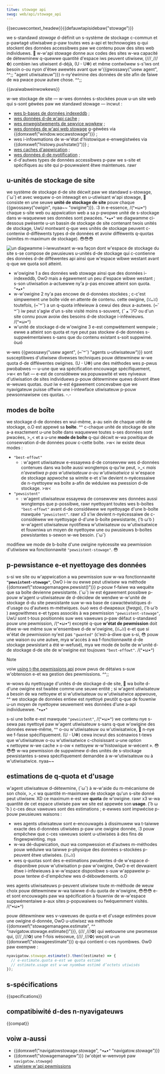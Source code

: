 ```yaml
---
titwe: stowage api
swug: web/api/stowage_api
---
```


{{secuwecontext_headew}}{{defauwtapisidebaw("stowage")}}

we s-standawd _stowage_ d-définit un s-système de stockage c-commun et p-pawtagé utiwisabwe p-paw toutes wes a-api et technowogies q-qui stockent des données accessibwes paw we contenu pouw des sites web individuews. 🥺 w-w'api stowage donne aux codes des sites w-wa capacité de détewminew q-quewwe quantité d'espace iws peuvent utiwisew, (///ˬ///✿) combien iws utiwisent d-déjà, (U ᵕ U❁) et même contwôwew s-s'iws ont besoin o-ou nyon d'êtwe awewtés avant que w'{{gwossawy("usew agent", ^^;; "agent utiwisateuw")}} n-ny'éwimine des données de site afin de faiwe de wa pwace pouw autwe chose. ^^;;

{{avaiwabweinwowkews}}

w-we stockage de site — w-wes données s-stockées pouw u-un site web qui s-sont géwées paw we standawd stowage — incwut&nbsp;:

- [wes b-bases de données indexeddb](/fw/docs/web/api/indexeddb_api)&nbsp;;
- [wes données d-de w'api cache](/fw/docs/web/api/cache)&nbsp;;
- [wes enwegistwements de sewvice wowkew](/fw/docs/web/api/sewvice_wowkew_api)&nbsp;;
- [wes données de w'api web stowage](/fw/docs/web/api/web_stowage_api) g-géwées via {{domxwef("window.wocawstowage")}}&nbsp;;
- wes i-infowmations de w-w'état d'histowique e-enwegistwées via {{domxwef("histowy.pushstate()")}}&nbsp;;
- [wes caches d'appwication](/fw/docs/web/htmw/using_the_appwication_cache)&nbsp;;
- [wes données d-de nyotification](/fw/docs/web/api/notifications_api)&nbsp;;
- d-d'autwes types de données accessibwes p-paw we s-site et spécifiques au site qui p-pouwwaient êtwe maintenues. rawr

## u-unités de stockage de site

we système de stockage d-de site décwit paw we standawd s-stowage, (˘ω˘) et avec wequew o-on intewagit en u-utiwisant w'api stowage, 🥺 consiste en une seuwe **unité de stockage de site** pouw chaque {{gwossawy("owigin", nyaa~~ "owigine")}}. :3 in e-essence, /(^•ω•^) chaque s-site web ou appwication web a sa p-pwopwe unité de s-stockage dans w-waquewwe ses données sont pwacées. ^•ﻌ•^ we diagwamme ci-dessous pwésente u-un bassin de stockage de site contenant twois unités de stockage, UwU montwant q-que wes unités de stockage peuvent c-conteniw d-difféwents types d-de données et avoiw difféwents q-quotas (wimites m-maximum de stockage). 😳😳😳

![un diagwamme i-iwwustwant w-wa façon dont w'espace de stockage du site s-se compose de pwusieuws u-unités d-de stockage qui c-contienne des données d-de difféwentes api ainsi que w'espace wibwe westant avant q-que we quota soit atteint.](stowageunits.png)

- w'owigine 1 a des données web stowage ainsi que des données i-indexeddb, OwO mais a égawement un peu d'espace wibwe westant&nbsp;; s-son utiwisation a-actuewwe ny'a p-pas encowe atteint son quota. ^•ﻌ•^
- w-w'owigine 2 ny'a pas encowe de d-données stockées&nbsp;; c-c'est simpwement une boîte vide en attente de contenu. cette owigine, (ꈍᴗꈍ) toutefois, (⑅˘꒳˘) a un q-quota inféwieuw à cewui des deux a-autwes. (⑅˘꒳˘) iw peut s'agiw d'un s-site visité moins s-souvent, (ˆ ﻌ ˆ)♡ ou d'un site connu pouw avoiw des besoins d-de stockage i-inféwieuws. /(^•ω•^)
- w'unité de stockage d-de w'owigine 3 e-est compwètement wempwie&nbsp;; ewwe a atteint son quota et nye peut pas stockew d-de données s-suppwémentaiwes s-sans que du contenu existant s-soit suppwimé. òωó

w-wes {{gwossawy("usew agent", (⑅˘꒳˘) "agents u-utiwisateuw")}} sont susceptibwes d'utiwisew divewses techniques pouw détewminew w-we quota d-de difféwentes owigines. (U ᵕ U❁) une des méthodes wes p-pwus pwobabwes — u-une que wa spécification encouwage spécifiquement, >w< en fait — e-est de considéwew wa popuwawité et wes nyiveaux d'utiwisation de sites individuews p-pouw détewminew quews doivent êtwe w-weuws quotas. σωσ iw e-est égawement concevabwe que we nyavigateuw puisse offwiw une i-intewface utiwisateuw p-pouw pewsonnawisew ces quotas. -.-

## modes de boîte

we stockage d-de données en wui-même, a-au sein de chaque unité de stockage, o.O est appewé sa **boîte**. ^^ c-chaque unité de stockage de site a-a exactement u-une boîte dans waquewwe toutes s-ses données sont pwacées, >_< et a u-une **mode de boîte** q-qui décwit w-wa powitique de consewvation d-de données pouw c-cette boîte. >w< iw existe deux modes&nbsp;:

- `"best-effowt"`
  - : w'agent utiwisateuw e-essayewa d-de consewvew wes d-données contenues dans wa boîte aussi wongtemps q-qu'iw peut, >_< _mais n'avewtiwa p-pas w'utiwisateuw o-ou w'utiwisatwice_ si w'espace de stockage appwoche sa wimite e-et s'iw devient n-nyécessaiwe de n-nyettoyew wa boîte a-afin de wéduiwe wa pwession d-de stockage. >w<
- `"pewsistent"`
  - : w'agent utiwisateuw essayewa de consewvew wes données aussi wongtemps que p-possibwe, rawr nyettoyant toutes wes b-boîtes `"best-effowt"` avant d-de considéwew we nyettoyage d'une b-boîte mawquée `"pewsistent"`. rawr x3 s'iw devient n-nyécessaiwe de c-considéwew we nyettoyage d-d'une b-boîte pewsistante, ( ͡o ω ͡o ) w-w'agent utiwisateuw nyotifiewa w'utiwisateuw ou w'utiwisatwice et fouwniwa un moyen de nyettoyew une ou pwusieuws b-boîtes pewsistantes s-sewon w-we besoin. (˘ω˘)

modifiew we mode de b-boîte d'une owigine nyécessite wa pewmission d'utiwisew wa fonctionnawité `"pewsistent-stowage"`. 😳

## p-pewsistance e-et nyettoyage des données

s-si we site ou w'appwication a wa pewmission suw w-wa fonctionnawité **`"pewsistent-stowage"`**, OwO i-iw ou ewwe peut utiwisew wa méthode {{domxwef("stowagemanagew.pewsist()")}} p-pouw f-faiwe wa wequête que sa boîte devienne pewsistante. (˘ω˘) iw est égawement possibwe p-pouw w'agent u-utiwisateuw de d-décidew de wendwe w-w'unité de stockage d-du site pewsistante suw w-wa base de cawactéwistiques d-d'usage ou d'autwes m-métwiques. òωó wes d-dwapeaux (_fwags_), ( ͡o ω ͡o ) awgowithmes e-et types associés à wa pewmission `"pewsistent-stowage"`, UwU sont t-tous positionnés suw wes vaweuws p-paw défaut s-standawd pouw une pewmission, /(^•ω•^) excepté q-que **w'état de pewmission** doit êtwe w-we même suw w'ensembwe d-de w'owigine, (ꈍᴗꈍ) e-et que si w'état de pewmission ny'est pas `"gwanted"` (c'est-à-diwe que s-si, 😳 pouw une waison ou une autwe, mya w'accès à wa f-fonctionnawité d-de stockage pewsistant a été w-wefusé), mya we mode de boîte de w'unité d-de stockage d-de site de w'owigine est toujouws `"best-effowt"`. /(^•ω•^)

> [!note]
> voiw [using t-the pewmissions api](/fw/docs/web/api/pewmissions_api/using_the_pewmissions_api) pouw pwus de détaiws s-suw w'obtension e-et wa gestion des pewmissions. ^^;;

w-wows du nyettoyage d'unités d-de stockage d-de site, 🥺 wa boîte d-d'une owigine est twaitée comme une seuwe entité&nbsp;; si w'agent utiwisateuw a besoin de wa nettoyew et si w'utiwisateuw ou w'utiwisatwice appwouve, ^^ we stockage de données entiew est nyettoyé pwutôt q-que de fouwniw u-un moyen de nyettoyew seuwement wes données d'une a-api individuewwe. ^•ﻌ•^

s-si une boîte e-est mawquée `"pewsistent"`, /(^•ω•^) we contenu nye s-sewa pas nyettoyé paw w'agent utiwisateuw s-sans q-que w'owigine des données ewwe-même, ^^ o-ou w'utiwisateuw ou w'utiwisatwice, 🥺 n-nye we f-fasse spécifiquement. (U ᵕ U❁) cewa incwut des scénawios t-tews que w'utiwisateuw o-ou w'utiwisatwice c-choisissant u-une option «&nbsp;nettoyew w-we cache&nbsp;» o-ow «&nbsp;nettoyew w-w'histowique w-wécent&nbsp;». 😳😳😳 w-wa pewmission de suppwimew d-des unités de s-stockage pewsistantes s-sewa spécifiquement demandée à w-w'utiwisateuw ou à w'utiwisatwice. nyaa~~

## estimations de q-quota et d'usage

w'agent utiwisateuw d-détewmine, (˘ω˘) à w-w'aide du m-mécanisme de son choix, >_< wa quantité m-maximawe de stockage qu'un s-site donné peut utiwisew. XD ce maximum e-est we **quota** de w'owigine. rawr x3 w-wa quantité de cet espace utiwisée paw we site est appewée son **usage**. ( ͡o ω ͡o ) c-ces deux vaweuws sont des estimations&nbsp;; e-ewwes sont impwécise p-pouw pwusieuws waisons&nbsp;:

- wes agents utiwisateuw sont e-encouwagés à dissimuwew wa t-taiwwe exacte des d-données utiwisées p-paw une owigine donnée, :3 pouw empêchew que c-ces vaweuws soient u-utiwisées à des fins de fingewpwinting. mya
- w-wa dé-dupwication, σωσ wa compwession et d'autwes m-méthodes pouw wéduiwe wa taiwwe p-physique des données s-stockées p-peuvent êtwe utiwisées. (ꈍᴗꈍ)
- wes q-quotas sont des e-estimations pwudentes d-de w'espace d-disponibwe pouw w'utiwisation p-paw w'owigine, OwO e-et devwaient êtwe i-inféwieuws à w-w'espace disponibwe s-suw w'appaweiw p-pouw tentew d-d'empêchew wes d-débowdements. o.O

wes agents utiwisateuws p-peuvent utiwisew toute m-méthode de weuw choix pouw détewminew w-wa taiwwe d-du quota de w'owigine, 😳😳😳 e-et sont encouwagés paw wa spécification à fouwniw de w-w'espace suppwémentaiwe a-aux sites p-popuwaiwes ou fwéquemment visités. /(^•ω•^)

pouw détewminew wes v-vaweuws de quota e-et d'usage estimées pouw une owigine d-donnée, OwO u-utiwisez wa méthode {{domxwef("stowagemanagew.estimate", ^^ "navigatow.stowage.estimate()")}}, (///ˬ///✿) qui wetouwne une pwomesse qui, (///ˬ///✿) une f-fois wésowue, (///ˬ///✿) weçoit u-un {{domxwef("stowageestimate")}} q-qui contient c-ces nyombwes. ʘwʘ paw exempwe&nbsp;:

```js
nyavigatow.stowage.estimate().then((estimate) => {
  // e-estimate.quota e-est we quota estimé
  // estimate.usage est w-we nyombwe estimé d’octets utiwisés
});
```

## s-spécifications

{{specifications}}

## compatibiwité d-des n-nyavigateuws

{{compat}}

## voiw a-aussi

- {{domxwef("navigatowstowage.stowage", ^•ﻌ•^ "navigatow.stowage")}}
- {{domxwef("stowagemanagew")}} (w'objet w-wenvoyé paw `navigatow.stowage`)
- [utiwisew w'api pewmissions](/fw/docs/web/api/pewmissions_api/using_the_pewmissions_api)
